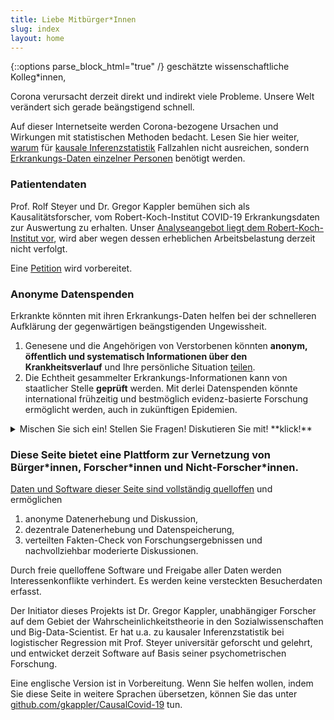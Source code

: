 ```yaml
---
title: Liebe Mitbürger*Innen
slug: index
layout: home
---
```

{::options parse_block_html="true" /}
geschätzte wissenschaftliche Kolleg\*innen, 


Corona verursacht derzeit direkt und indirekt viele Probleme.
Unsere Welt verändert sich gerade beängstigend schnell.

Auf dieser Internetseite werden Corona-bezogene Ursachen und Wirkungen mit statistischen Methoden bedacht.
Lesen Sie hier weiter, [warum](Warum.html) für [kausale Inferenzstatistik](Kausalitaet.html) Fallzahlen nicht ausreichen, sondern [Erkrankungs-Daten einzelner Personen](Daten.html) benötigt werden.

### Patientendaten
Prof. Rolf Steyer und Dr. Gregor Kappler bemühen sich als
Kausalitätsforscher, vom Robert-Koch-Institut COVID-19
Erkrankungsdaten zur Auswertung zu erhalten. Unser [Analyseangebot
liegt dem Robert-Koch-Institut vor](letter/2020/05/05/Robert-Koch-Institut.html), wird aber wegen dessen erheblichen
Arbeitsbelastung derzeit nicht verfolgt.

Eine [Petition](https://gkappler.github.io/CausalCovid-19/Petition) wird vorbereitet.
### Anonyme Datenspenden

Erkrankte könnten mit ihren Erkrankungs-Daten helfen bei der schnelleren Aufklärung der gegenwärtigen beängstigenden Ungewissheit. 
1. Genesene und die Angehörigen von Verstorbenen könnten **anonym, öffentlich und systematisch Informationen über den Krankheitsverlauf** und Ihre persönliche Situation [teilen](Datenspende.html).
2. Die Echtheit gesammelter Erkrankungs-Informationen kann von staatlicher Stelle **geprüft** werden.
Mit derlei Datenspenden könnte international frühzeitig und bestmöglich evidenz-basierte Forschung ermöglicht werden, auch in zukünftigen Epidemien.

<details markdown="1" class="question"><summary markdown="span">Mischen Sie sich ein!  Stellen Sie Fragen!  Diskutieren Sie mit! **klick!**</summary>
<!-- Kommentar: Klapp-knöpfe wurden übersehen... -->
Ihre schicksalhaften Erkrankungen und Lebenslagen sollten gehört und berücksichtigt werden!

In dieser Zeit ist es besonders wichtig, dass wir uns miteinander vernetzen. 

Auf dieser Seite stelle ich Punkt für Punkt übersichtlich dar, warum wir Informationen aus der Bürgerschaft zusammenbringen sollten mit Wissenschaft und Politik.
Wenn eine Zeile mit &#x2BC8; beginnt, können Sie durch **klick!** aufklappen um dazu mehr zu lesen und zu kommentieren:
<div markdown="0">
{% include comment_form.html subject="index" %}
</div>
</details>


### Diese Seite bietet eine Plattform zur Vernetzung von Bürger\*innen, Forscher\*innen und Nicht-Forscher\*innen.

[Daten und Software dieser Seite sind vollständig quelloffen](about.html) und ermöglichen
1. anonyme Datenerhebung und Diskussion,
2. dezentrale Datenerhebung und Datenspeicherung, 
3. verteilten Fakten-Check von Forschungsergebnissen und nachvollziehbar moderierte Diskussionen.

Durch freie quelloffene Software und Freigabe aller Daten werden Interessenkonflikte verhindert. 
Es werden keine versteckten Besucherdaten erfasst.

Der Initiator dieses Projekts ist Dr. Gregor Kappler, unabhängiger Forscher auf dem Gebiet der
Wahrscheinlichkeitstheorie in den Sozialwissenschaften und
Big-Data-Scientist. Er hat u.a. zu kausaler Inferenzstatistik bei
logistischer Regression mit Prof. Steyer universitär geforscht und gelehrt,
und entwicket derzeit Software auf Basis seiner psychometrischen Forschung.

Eine englische Version ist in Vorbereitung.
Wenn Sie helfen wollen, indem Sie diese Seite in weitere Sprachen übersetzen, können Sie das unter [github.com/gkappler/CausalCovid-19](https://github.com/gkappler/CausalCovid-19) tun.

